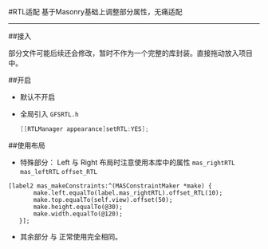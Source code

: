 #RTL适配
基于Masonry基础上调整部分属性，无痛适配

----

##接入

部分文件可能后续还会修改，暂时不作为一个完整的库封装。直接拖动放入项目中。

##开启

* 默认不开启
* 全局引入 `GFSRTL.h`
	
	```Objective-C
	[[RTLManager appearance]setRTL:YES];
	```
	
##使用布局


* 特殊部分： Left 与 Right 布局时注意使用本库中的属性 `mas_rightRTL` `mas_leftRTL` `offset_RTL`

 ```
[label2 mas_makeConstraints:^(MASConstraintMaker *make) {
        make.left.equalTo(label.mas_rightRTL).offset_RTL(10);
        make.top.equalTo(self.view).offset(50);
        make.height.equalTo(@30);
        make.width.equalTo(@120);
    }];
```
* 其余部分 与 正常使用完全相同。